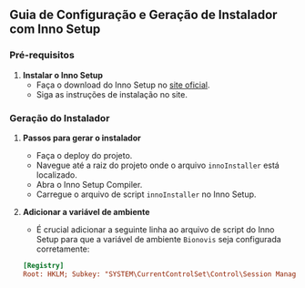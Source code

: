 ## Guia de Configuração e Geração de Instalador com Inno Setup

### Pré-requisitos
1. **Instalar o Inno Setup**
   - Faça o download do Inno Setup no [site oficial](https://jrsoftware.org/isinfo.php).
   - Siga as instruções de instalação no site.

### Geração do Instalador

1. **Passos para gerar o instalador**
   - Faça o deploy do projeto.
   - Navegue até a raiz do projeto onde o arquivo `innoInstaller` está localizado.
   - Abra o Inno Setup Compiler.
   - Carregue o arquivo de script `innoInstaller` no Inno Setup.

3. **Adicionar a variável de ambiente**
   - É crucial adicionar a seguinte linha ao arquivo de script do Inno Setup para que a variável de ambiente `Bionovis` seja configurada corretamente:
   ```ini
   [Registry]
   Root: HKLM; Subkey: "SYSTEM\CurrentControlSet\Control\Session Manager\Environment"; ValueType: string; ValueName: "Bionovis"; ValueData: "{app}"; Flags: preservestringtype uninsdeletevalue
